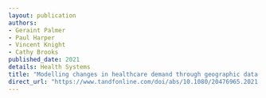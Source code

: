 ```yaml
---
layout: publication
authors:
- Geraint Palmer
- Paul Harper
- Vincent Knight
- Cathy Brooks
published_date: 2021
details: Health Systems
title: "Modelling changes in healthcare demand through geographic data extrapolation."
direct_url: "https://www.tandfonline.com/doi/abs/10.1080/20476965.2021.1906764?journalCode=thss20"
---
```

